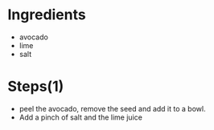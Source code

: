 # Ingredients
- avocado
- lime
- salt
# Steps(1)
- peel the avocado, remove the seed and add it to a bowl.
- Add a pinch of salt and the lime juice

